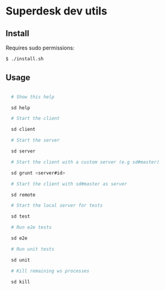 # Superdesk dev utils

## Install

Requires sudo permissions:

```bash
$ ./install.sh
```

## Usage

```bash

  # Show this help

  sd help

  # Start the client

  sd client

  # Start the server

  sd server

  # Start the client with a custom server (e.g sd#master)

  sd grunt <server#id>

  # Start the client with sd#master as server

  sd remote

  # Start the local server for tests

  sd test

  # Run e2e tests

  sd e2e

  # Run unit tests

  sd unit

  # Kill remaining ws processes

  sd kill

```

